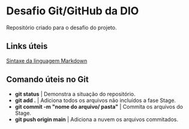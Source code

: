 # Desafio Git/GitHub da DIO
Repositório criado para o desafio do projeto.

## Links úteis
[Sintaxe da linguagem Markdown](https://www.markdownguide.org/basic-syntax/)

## Comando úteis no Git

- **git status** | Demonstra a situação do repositório.
- **git add .** | Adiciona todos os arquivos não incluídos a fase Stage.
- **git commit -m "nome do arquivo/ pasta"** | Commita os arquivos do Stage.
- **git push origin main** | Adiciona a nuvem os arquivos commitados.
